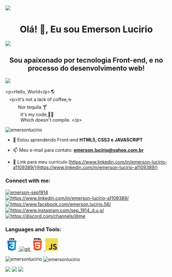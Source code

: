 <img src="https://user-images.githubusercontent.com/74038190/212284100-561aa473-3905-4a80-b561-0d28506553ee.gif" width="700">
<h1 align="center">Olá! 👋, Eu sou Emerson Lucirio</h1>
<img src="https://user-images.githubusercontent.com/74038190/212284100-561aa473-3905-4a80-b561-0d28506553ee.gif" width="700">
<h2 align="center">Sou apaixonado por tecnologia Front-end, e no processo do desenvolvimento web!</h2>
<img src="https://user-images.githubusercontent.com/74038190/212284158-e840e285-664b-44d7-b79b-e264b5e54825.gif" width="400">

 &lt;p&gt;Hello, World&lt;/p&gt;&#x1F30E;<br>
            &nbsp;&nbsp;&nbsp;&lt;p&gt;It's not a lack of coffee,&#x2615;<br>
          &nbsp;&nbsp;&nbsp;&nbsp; &nbsp;&nbsp;&nbsp;&nbsp; Nor tequila.&#x1F378;<br>
          &nbsp;&nbsp;&nbsp;&nbsp; &nbsp;&nbsp;&nbsp;&nbsp;&nbsp;&nbsp; It's my code,&#x1F468;&#x200D;&#x1F4BB;<br>
           &nbsp;&nbsp;&nbsp;&nbsp;&nbsp;&nbsp;&nbsp;&nbsp;&nbsp;&nbsp;&nbsp; Which doesn't compile. &lt;/p&gt;


<p align="left"> <img src="https://komarev.com/ghpvc/?username=emersonlucirio&label=Profile%20views&color=0e75b6&style=flat" alt="emersonlucirio" /> </p>

- 🌱 Estou aprendendo Front-end **HTML5, CSS3 e JAVASCRIPT**

- 📫 Meu e-mail para contato: **emerson.lucirio@yahoo.com.br**

- 📄 Link para meu currículo [https://www.linkedin.com/in/emerson-lucirio-a1109389/](https://www.linkedin.com/in/emerson-lucirio-a1109389/)

<h3 align="left">Connect with me:</h3>
<p align="left">
<a href="https://codepen.io/emerson-sep1914" target="blank"><img align="center" src="https://raw.githubusercontent.com/rahuldkjain/github-profile-readme-generator/master/src/images/icons/Social/codepen.svg" alt="emerson-sep1914" height="30" width="40" /></a>
<a href="https://linkedin.com/in/https://www.linkedin.com/in/emerson-lucirio-a1109389/" target="blank"><img align="center" src="https://raw.githubusercontent.com/rahuldkjain/github-profile-readme-generator/master/src/images/icons/Social/linked-in-alt.svg" alt="https://www.linkedin.com/in/emerson-lucirio-a1109389/" height="30" width="40" /></a>
<a href="https://fb.com/https://www.facebook.com/emerson.lucirio.56/" target="blank"><img align="center" src="https://raw.githubusercontent.com/rahuldkjain/github-profile-readme-generator/master/src/images/icons/Social/facebook.svg" alt="https://www.facebook.com/emerson.lucirio.56/" height="30" width="40" /></a>
<a href="https://instagram.com/https://www.instagram.com/sep_1914_d.u.g/" target="blank"><img align="center" src="https://raw.githubusercontent.com/rahuldkjain/github-profile-readme-generator/master/src/images/icons/Social/instagram.svg" alt="https://www.instagram.com/sep_1914_d.u.g/" height="30" width="40" /></a>
<a href="https://discord.gg/https://discord.com/channels/@me" target="blank"><img align="center" src="https://raw.githubusercontent.com/rahuldkjain/github-profile-readme-generator/master/src/images/icons/Social/discord.svg" alt="https://discord.com/channels/@me" height="30" width="40" /></a>
</p>

<h3 align="left">Languages and Tools:</h3>
<p align="left"> <a href="https://www.w3schools.com/css/" target="_blank" rel="noreferrer"> <img src="https://raw.githubusercontent.com/devicons/devicon/master/icons/css3/css3-original-wordmark.svg" alt="css3" width="40" height="40"/> </a> <a href="https://git-scm.com/" target="_blank" rel="noreferrer"> <img src="https://www.vectorlogo.zone/logos/git-scm/git-scm-icon.svg" alt="git" width="40" height="40"/> </a> <a href="https://www.w3.org/html/" target="_blank" rel="noreferrer"> <img src="https://raw.githubusercontent.com/devicons/devicon/master/icons/html5/html5-original-wordmark.svg" alt="html5" width="40" height="40"/> </a> <a href="https://developer.mozilla.org/en-US/docs/Web/JavaScript" target="_blank" rel="noreferrer"> <img src="https://raw.githubusercontent.com/devicons/devicon/master/icons/javascript/javascript-original.svg" alt="javascript" width="40" height="40"/> </a> </p>

<p><img align="left" src="https://github-readme-stats.vercel.app/api/top-langs?username=emersonlucirio&show_icons=true&locale=en&layout=compact" alt="emersonlucirio" /></p>

<p>&nbsp;<img align="center" src="https://github-readme-stats.vercel.app/api?username=emersonlucirio&show_icons=true&locale=en" alt="emersonlucirio" /></p>



<img src="https://github.com/Anmol-Baranwal/Cool-GIFs-For-GitHub/assets/74038190/3b4607a1-1cc6-41f1-926f-892ae880e7a5" width="300"> <img src="https://github.com/Anmol-Baranwal/Cool-GIFs-For-GitHub/assets/74038190/29fd6286-4e7b-4d6c-818f-c4765d5e39a9" width="100"> <img src="https://github.com/Anmol-Baranwal/Cool-GIFs-For-GitHub/assets/74038190/67f477ed-6624-42da-99f0-1a7b1a16eecb" width="100">



